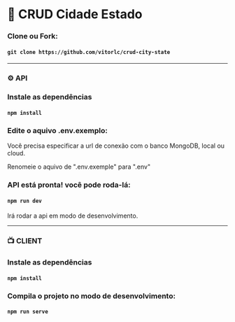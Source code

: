 # :city_sunrise: CRUD Cidade Estado

### Clone ou Fork:

#### `git clone https://github.com/vitorlc/crud-city-state`


***
### :gear: API
### Instale as dependências

#### `npm install`

### Edite o aquivo .env.exemplo:

Você precisa especificar a url de conexão com o banco MongoDB, local ou cloud.

Renomeie o aquivo de ".env.exemple" para ".env"

### API está pronta! você pode roda-lá:

#### `npm run dev`

Irá rodar a api em modo de desenvolvimento.

***
### :tv: CLIENT

### Instale as dependências
#### `npm install`

### Compila o projeto no modo de desenvolvimento:
#### `npm run serve`




